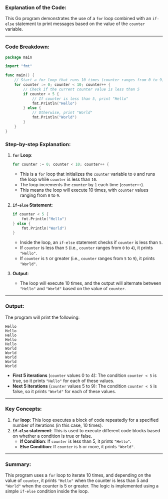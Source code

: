 ### Explanation of the Code:

This Go program demonstrates the use of a `for` loop combined with an `if-else` statement to print messages based on the value of the `counter` variable.

---

### **Code Breakdown**:

```go
package main

import "fmt"

func main() {
	// Start a for loop that runs 10 times (counter ranges from 0 to 9)
	for counter := 0; counter < 10; counter++ {
		// Check if the current counter value is less than 5
		if counter < 5 {
			// If counter is less than 5, print "Hello"
			fmt.Println("Hello")
		} else {
			// Otherwise, print "World"
			fmt.Println("World")
		}
	}
}
```

### **Step-by-step Explanation**:

1. **`for` Loop**:
   ```go
   for counter := 0; counter < 10; counter++ {
   ```
   - This is a `for` loop that initializes the `counter` variable to `0` and runs the loop while `counter` is less than `10`.
   - The loop increments the `counter` by `1` each time (`counter++`).
   - This means the loop will execute 10 times, with `counter` values ranging from `0` to `9`.

2. **`if-else` Statement**:
   ```go
   if counter < 5 {
       fmt.Println("Hello")
   } else {
       fmt.Println("World")
   }
   ```
   - Inside the loop, an `if-else` statement checks if `counter` is less than `5`.
   - If `counter` is less than `5` (i.e., `counter` ranges from `0` to `4`), it prints `"Hello"`.
   - If `counter` is `5` or greater (i.e., `counter` ranges from `5` to `9`), it prints `"World"`.

3. **Output**:
   - The loop will execute 10 times, and the output will alternate between `"Hello"` and `"World"` based on the value of `counter`.

---

### **Output**:

The program will print the following:

```
Hello
Hello
Hello
Hello
Hello
World
World
World
World
World
```

- **First 5 iterations** (`counter` values 0 to 4): The condition `counter < 5` is true, so it prints `"Hello"` for each of these values.
- **Next 5 iterations** (`counter` values 5 to 9): The condition `counter < 5` is false, so it prints `"World"` for each of these values.

---

### **Key Concepts**:

1. **`for` loop**: This loop executes a block of code repeatedly for a specified number of iterations (in this case, 10 times).
2. **`if-else` statement**: This is used to execute different code blocks based on whether a condition is true or false.
   - **If Condition**: If `counter` is less than 5, it prints `"Hello"`.
   - **Else Condition**: If `counter` is 5 or more, it prints `"World"`.

---

### **Summary**:

This program uses a `for` loop to iterate 10 times, and depending on the value of `counter`, it prints `"Hello"` when the counter is less than 5 and `"World"` when the counter is 5 or greater. The logic is implemented using a simple `if-else` condition inside the loop.